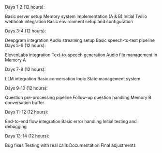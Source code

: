 Days 1-2 (12 hours):

Basic server setup
Memory system implementation (A & B)
Initial Twilio webhook integration
Basic environment setup and configuration

Days 3-4 (12 hours):

Deepgram integration
Audio streaming setup
Basic speech-to-text pipeline
Days 5-6 (12 hours):

ElevenLabs integration
Text-to-speech generation
Audio file management in Memory A

Days 7-8 (12 hours):

LLM integration
Basic conversation logic
State management system

Days 9-10 (12 hours):

Question pre-processing pipeline
Follow-up question handling
Memory B conversation buffer

Days 11-12 (12 hours):

End-to-end flow integration
Basic error handling
Initial testing and debugging

Days 13-14 (12 hours):

Bug fixes
Testing with real calls
Documentation
Final adjustments